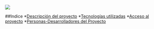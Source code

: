 <p align="left">
   <img src="https://img.shields.io/badge/STATUS-EN%20DESAROLLO-green">
</p>

##Indice
*[Descripción del proyecto](#descripción-del-proyecto)
*[Tecnologías utilizadas](#tecnologías-utilizadas)
*[Acceso al proyecto](#acceso-proyecto)
*[Personas-Desarrolladores del Proyecto](#personas-desarrolladores)
